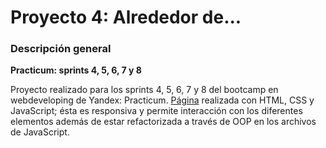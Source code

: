 # Proyecto 4: Alrededor de...

### Descripción general

**Practicum: sprints 4, 5, 6, 7 y 8**

Proyecto realizado para los sprints 4, 5, 6, 7 y 8 del bootcamp en webdeveloping de Yandex: Practicum.
[Página](https://julianrb17.github.io/web_project_4_esp/) realizada con HTML, CSS y JavaScript; ésta es responsiva y permite interacción con los diferentes elementos además de estar refactorizada a través de OOP en los archivos de JavaScript.

